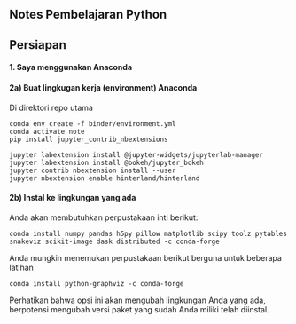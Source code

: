 ## Notes Pembelajaran Python

## Persiapan
#### 1. Saya menggunakan Anaconda
#### 2a) Buat lingkugan kerja (environment) Anaconda
Di direktori repo utama

    conda env create -f binder/environment.yml
    conda activate note
    pip install jupyter_contrib_nbextensions

    jupyter labextension install @jupyter-widgets/jupyterlab-manager
    jupyter labextension install @bokeh/jupyter_bokeh
    jupyter contrib nbextension install --user
    jupyter nbextension enable hinterland/hinterland

#### 2b) Instal ke lingkungan yang ada
Anda akan membutuhkan perpustakaan inti berikut:

    conda install numpy pandas h5py pillow matplotlib scipy toolz pytables snakeviz scikit-image dask distributed -c conda-forge

Anda mungkin menemukan perpustakaan berikut berguna untuk beberapa latihan

    conda install python-graphviz -c conda-forge

Perhatikan bahwa opsi ini akan mengubah lingkungan Anda yang ada, berpotensi mengubah versi paket yang sudah Anda miliki telah diinstal.

